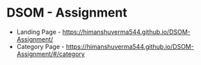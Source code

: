 # DSOM - Assignment

- Landing Page - https://himanshuverma544.github.io/DSOM-Assignment/
- Category Page - https://himanshuverma544.github.io/DSOM-Assignment/#/category
